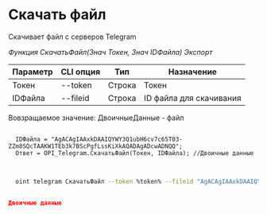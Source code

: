 ﻿---
sidebar_position: 2
---

# Скачать файл
 Скачивает файл с серверов Telegram


*Функция СкачатьФайл(Знач Токен, Знач IDФайла) Экспорт*

  | Параметр | CLI опция | Тип | Назначение |
  |-|-|-|-|
  | Токен | --token | Строка | Токен |
  | IDФайла | --fileid | Строка | ID файла для скачивания |

  
  Вовзращаемое значение:   ДвоичныеДанные - файл

```bsl title="Пример кода"
	
  IDФайла = "AgACAgIAAxkDAAIQYWY3Q1ubH6cv7c65T03-ZZm8SQcTAAKW1TEb3k7BScPgfLssKiXkAQADAgADcwADNQQ";
  Ответ = OPI_Telegram.СкачатьФайл(Токен, IDФайла); //Двоичные данные
	
```

```sh title="Пример команд CLI"
    
  oint telegram СкачатьФайл --token %token% --fileid "AgACAgIAAxkDAAIQYWY3Q1ubH6cv7c65T03-ZZm8SQcTAAKW1TEb3k7BScPgfLssKiXkAQADAgADcwADNQQ"

```


```json title="Результат"

Двоичные данные

```
